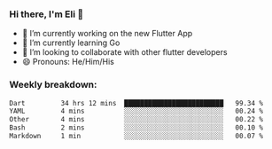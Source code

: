 ### Hi there, I'm Eli 👋
- 🔭 I’m currently working on the new Flutter App
- 🌱 I’m currently learning Go
- 🦄 I’m looking to collaborate with other flutter developers
- 😄 Pronouns: He/Him/His

### Weekly breakdown:
<!--START_SECTION:waka-->

```txt
Dart         34 hrs 12 mins  █████████████████████████   99.34 %
YAML         4 mins          ░░░░░░░░░░░░░░░░░░░░░░░░░   00.24 %
Other        4 mins          ░░░░░░░░░░░░░░░░░░░░░░░░░   00.22 %
Bash         2 mins          ░░░░░░░░░░░░░░░░░░░░░░░░░   00.10 %
Markdown     1 min           ░░░░░░░░░░░░░░░░░░░░░░░░░   00.07 %
```

<!--END_SECTION:waka-->
